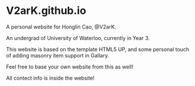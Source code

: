 # V2arK.github.io

A personal website for Honglin Cao, @V2arK.

An undergrad of University of Waterloo, currently in Year 3.

This website is based on the template HTML5 UP, and some personal touch of adding masonry item support in Gallary.

Feel free to base your own website from this as well!

All contect info is inside the website!
